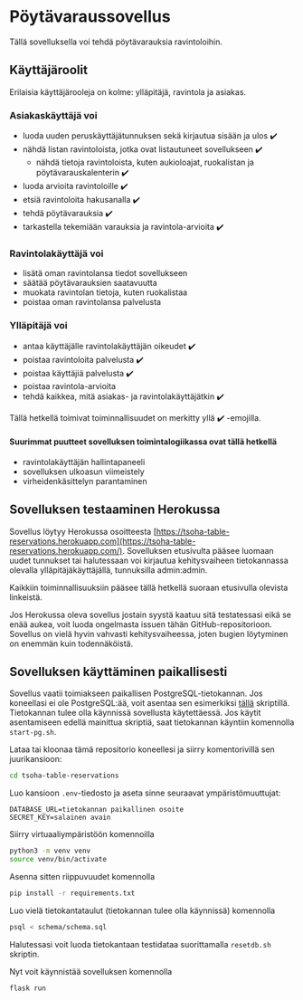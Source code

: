# Pöytävaraussovellus

Tällä sovelluksella voi tehdä pöytävarauksia ravintoloihin.

## Käyttäjäroolit

Erilaisia käyttäjärooleja on kolme: ylläpitäjä, ravintola ja asiakas.

### Asiakaskäyttäjä voi

- luoda uuden peruskäyttäjätunnuksen sekä kirjautua sisään ja ulos :heavy_check_mark:
- nähdä listan ravintoloista, jotka ovat listautuneet sovellukseen :heavy_check_mark:
  - nähdä tietoja ravintoloista, kuten aukioloajat, ruokalistan ja pöytävarauskalenterin ✔️
- luoda arvioita ravintoloille :heavy_check_mark:
- etsiä ravintoloita hakusanalla :heavy_check_mark:
- tehdä pöytävarauksia ✔️
- tarkastella tekemiään varauksia ja ravintola-arvioita :heavy_check_mark:

### Ravintolakäyttäjä voi

- lisätä oman ravintolansa tiedot sovellukseen
- säätää pöytävarauksien saatavuutta
- muokata ravintolan tietoja, kuten ruokalistaa
- poistaa oman ravintolansa palvelusta

### Ylläpitäjä voi

- antaa käyttäjälle ravintolakäyttäjän oikeudet ✔️
- poistaa ravintoloita palvelusta ✔️
- poistaa käyttäjiä palvelusta ✔️
- poistaa ravintola-arvioita
- tehdä kaikkea, mitä asiakas- ja ravintolakäyttäjätkin :heavy_check_mark:

Tällä hetkellä toimivat toiminnallisuudet on merkitty yllä :heavy_check_mark: -emojilla.

#### Suurimmat puutteet sovelluksen toimintalogiikassa ovat tällä hetkellä

- ravintolakäyttäjän hallintapaneeli
- sovelluksen ulkoasun viimeistely
- virheidenkäsittelyn parantaminen

## Sovelluksen testaaminen Herokussa

Sovellus löytyy Herokussa osoitteesta [https://tsoha-table-reservations.herokuapp.com](https://tsoha-table-reservations.herokuapp.com/). Sovelluksen etusivulta pääsee luomaan uudet tunnukset tai halutessaan voi kirjautua kehitysvaiheen tietokannassa olevalla ylläpitäjäkäyttäjällä, tunnuksilla admin:admin.

Kaikkiin toiminnallisuuksiin pääsee tällä hetkellä suoraan etusivulla olevista linkeistä.

Jos Herokussa oleva sovellus jostain syystä kaatuu sitä testatessasi eikä se enää aukea, voit luoda ongelmasta issuen tähän GitHub-repositorioon. Sovellus on vielä hyvin vahvasti kehitysvaiheessa, joten bugien löytyminen on enemmän kuin todennäköistä.

## Sovelluksen käyttäminen paikallisesti

Sovellus vaatii toimiakseen paikallisen PostgreSQL-tietokannan. Jos koneellasi ei ole PostgreSQL:ää, voit asentaa sen esimerkiksi [tällä](https://github.com/hy-tsoha/local-pg) skriptillä. Tietokannan tulee olla käynnissä sovellusta käytettäessä. Jos käytit asentamiseen edellä mainittua skriptiä, saat tietokannan käyntiin komennolla `start-pg.sh`.

Lataa tai kloonaa tämä repositorio koneellesi ja siirry komentorivillä sen juurikansioon:

```bash
cd tsoha-table-reservations
```

Luo kansioon `.env`-tiedosto ja aseta sinne seuraavat ympäristömuuttujat:

```
DATABASE_URL=tietokannan paikallinen osoite
SECRET_KEY=salainen avain
```

Siirry virtuaaliympäristöön komennoilla

```bash
python3 -m venv venv
source venv/bin/activate
```

Asenna sitten riippuvuudet komennolla

```bash
pip install -r requirements.txt
```

Luo vielä tietokantataulut (tietokannan tulee olla käynnissä) komennolla

```bash
psql < schema/schema.sql
```

Halutessasi voit luoda tietokantaan testidataa suorittamalla `resetdb.sh` skriptin.

Nyt voit käynnistää sovelluksen komennolla

```bash
flask run
```
